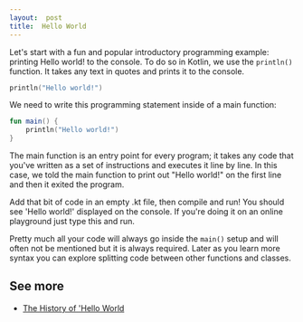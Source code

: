 ```yaml
---
layout:  post
title:  Hello World
---
```


Let's start with a fun and popular introductory programming example:  printing Hello world! to the console.  To do so in Kotlin, we use the `println()` function.  It takes any text in quotes and prints it to the console. 

```kotlin
println("Hello world!")
```

We need to write this programming statement inside of a main function:

```kotlin
fun main() {
	println("Hello world!")
}
```

The main function is an entry point for every program; it takes any code that you've written as a set of instructions and executes it line by line. In this case, we told the main function to print out "Hello world!" on the first line and then it exited the program.

Add that bit of code in an empty .kt file, then compile and run!  You should see 'Hello world!' displayed on the console. If you're doing it on an online playground just type this and run. 

Pretty much all your code will always go inside the `main()` setup and will often not be mentioned but it is always required. Later as you learn more syntax you can explore splitting code between other functions and classes.

## See more

* [The History of 'Hello World](https://blog.hackerrank.com/the-history-of-hello-world/)
